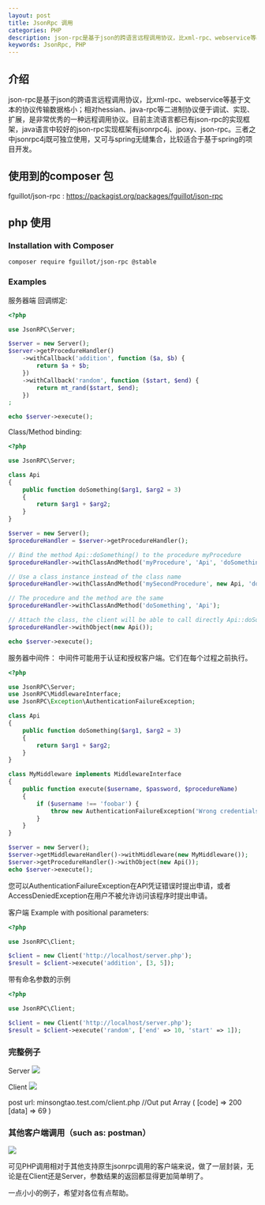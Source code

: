 ```yaml
---
layout: post
title: JsonRpc 调用
categories: PHP
description: json-rpc是基于json的跨语言远程调用协议，比xml-rpc、webservice等基于文本的协议传输数据格小.
keywords: JsonRpc, PHP
---
```


## 介绍
json-rpc是基于json的跨语言远程调用协议，比xml-rpc、webservice等基于文本的协议传输数据格小；相对hessian、java-rpc等二进制协议便于调试、实现、扩展，是非常优秀的一种远程调用协议。目前主流语言都已有json-rpc的实现框架，java语言中较好的json-rpc实现框架有jsonrpc4j、jpoxy、json-rpc。三者之中jsonrpc4j既可独立使用，又可与spring无缝集合，比较适合于基于spring的项目开发。

## 使用到的composer 包
fguillot/json-rpc : https://packagist.org/packages/fguillot/json-rpc

## php 使用
### Installation with Composer
`composer require fguillot/json-rpc @stable`

### Examples

服务器端
回调绑定:

```php
<?php

use JsonRPC\Server;

$server = new Server();
$server->getProcedureHandler()
    ->withCallback('addition', function ($a, $b) {
        return $a + $b;
    })
    ->withCallback('random', function ($start, $end) {
        return mt_rand($start, $end);
    })
;

echo $server->execute();
```
Class/Method binding:

```php
<?php

use JsonRPC\Server;

class Api
{
    public function doSomething($arg1, $arg2 = 3)
    {
        return $arg1 + $arg2;
    }
}

$server = new Server();
$procedureHandler = $server->getProcedureHandler();

// Bind the method Api::doSomething() to the procedure myProcedure
$procedureHandler->withClassAndMethod('myProcedure', 'Api', 'doSomething');

// Use a class instance instead of the class name
$procedureHandler->withClassAndMethod('mySecondProcedure', new Api, 'doSomething');

// The procedure and the method are the same
$procedureHandler->withClassAndMethod('doSomething', 'Api');

// Attach the class, the client will be able to call directly Api::doSomething()
$procedureHandler->withObject(new Api());

echo $server->execute();
```

服务器中间件：
中间件可能用于认证和授权客户端。它们在每个过程之前执行。

```php
<?php

use JsonRPC\Server;
use JsonRPC\MiddlewareInterface;
use JsonRPC\Exception\AuthenticationFailureException;

class Api
{
    public function doSomething($arg1, $arg2 = 3)
    {
        return $arg1 + $arg2;
    }
}

class MyMiddleware implements MiddlewareInterface
{
    public function execute($username, $password, $procedureName)
    {
        if ($username !== 'foobar') {
            throw new AuthenticationFailureException('Wrong credentials!');
        }
    }
}

$server = new Server();
$server->getMiddlewareHandler()->withMiddleware(new MyMiddleware());
$server->getProcedureHandler()->withObject(new Api());
echo $server->execute();
```
您可以AuthenticationFailureException在API凭证错误时提出申请，或者AccessDeniedException在用户不被允许访问该程序时提出申请。

客户端
Example with positional parameters:

```php
<?php

use JsonRPC\Client;

$client = new Client('http://localhost/server.php');
$result = $client->execute('addition', [3, 5]);
```

带有命名参数的示例
```php
<?php

use JsonRPC\Client;

$client = new Client('http://localhost/server.php');
$result = $client->execute('random', ['end' => 10, 'start' => 1]);
```


### 完整例子
Server
![](http://ww1.sinaimg.cn/large/b438bf3dly1fqnwizmx4xj211f0mh41e.jpg)

Client
![](http://ww1.sinaimg.cn/large/b438bf3dly1fqnwkr3tmlj211t0oegnh.jpg)

post url: 
minsongtao.test.com/client.php
//Out put
Array ( [code] => 200 [data] => 69 )

### 其他客户端调用（such as: postman）
![](http://ww1.sinaimg.cn/large/b438bf3dly1fqnwp040joj20ua0kimz4.jpg)

可见PHP调用相对于其他支持原生jsonrpc调用的客户端来说，做了一层封装，无论是在Client还是Server，参数结果的返回都显得更加简单明了。

一点小小的例子，希望对各位有点帮助。


